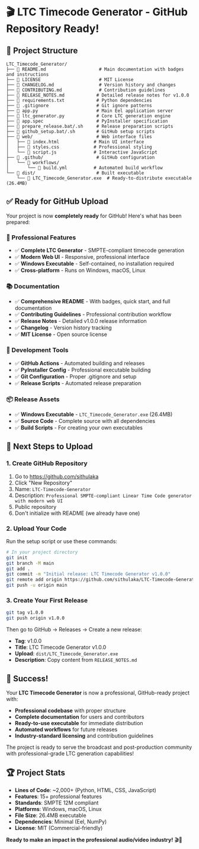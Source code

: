 # 🎬 LTC Timecode Generator - GitHub Repository Ready!

## 📁 Project Structure

```
LTC_Timecode_Generator/
├── 📄 README.md                    # Main documentation with badges and instructions
├── 📄 LICENSE                      # MIT License
├── 📄 CHANGELOG.md                 # Version history and changes
├── 📄 CONTRIBUTING.md              # Contribution guidelines
├── 📄 RELEASE_NOTES.md            # Detailed release notes for v1.0.0
├── 📄 requirements.txt            # Python dependencies
├── 📄 .gitignore                  # Git ignore patterns
├── 📄 app.py                      # Main Eel application server
├── 📄 ltc_generator.py            # Core LTC generation engine
├── 📄 app.spec                    # PyInstaller specification
├── 📄 prepare_release.bat/.sh     # Release preparation scripts
├── 📄 github_setup.bat/.sh        # GitHub setup scripts
├── 📂 web/                        # Web interface files
│   ├── 📄 index.html             # Main UI interface
│   ├── 📄 styles.css             # Professional styling
│   └── 📄 script.js              # Interactive JavaScript
├── 📂 .github/                    # GitHub configuration
│   └── 📂 workflows/
│       └── 📄 build.yml          # Automated build workflow
└── 📂 dist/                       # Built executable
    └── 📄 LTC_Timecode_Generator.exe  # Ready-to-distribute executable (26.4MB)
```

## ✅ Ready for GitHub Upload

Your project is now **completely ready** for GitHub! Here's what has been prepared:

### 🚀 Professional Features
- ✅ **Complete LTC Generator** - SMPTE-compliant timecode generation
- ✅ **Modern Web UI** - Responsive, professional interface
- ✅ **Windows Executable** - Self-contained, no installation required
- ✅ **Cross-platform** - Runs on Windows, macOS, Linux

### 📚 Documentation
- ✅ **Comprehensive README** - With badges, quick start, and full documentation
- ✅ **Contributing Guidelines** - Professional contribution workflow
- ✅ **Release Notes** - Detailed v1.0.0 release information
- ✅ **Changelog** - Version history tracking
- ✅ **MIT License** - Open source license

### 🔧 Development Tools
- ✅ **GitHub Actions** - Automated building and releases
- ✅ **PyInstaller Config** - Professional executable building
- ✅ **Git Configuration** - Proper .gitignore and setup
- ✅ **Release Scripts** - Automated release preparation

### 📦 Release Assets
- ✅ **Windows Executable** - `LTC_Timecode_Generator.exe` (26.4MB)
- ✅ **Source Code** - Complete source with all dependencies
- ✅ **Build Scripts** - For creating your own executables

## 🎯 Next Steps to Upload

### 1. Create GitHub Repository
1. Go to https://github.com/sithulaka
2. Click "New Repository"
3. Name: `LTC-Timecode-Generator`
4. Description: `Professional SMPTE-compliant Linear Time Code generator with modern web UI`
5. Public repository
6. Don't initialize with README (we already have one)

### 2. Upload Your Code
Run the setup script or use these commands:

```bash
# In your project directory
git init
git branch -M main
git add .
git commit -m "Initial release: LTC Timecode Generator v1.0.0"
git remote add origin https://github.com/sithulaka/LTC-Timecode-Generator.git
git push -u origin main
```

### 3. Create Your First Release
```bash
git tag v1.0.0
git push origin v1.0.0
```

Then go to GitHub → Releases → Create a new release:
- **Tag**: v1.0.0
- **Title**: LTC Timecode Generator v1.0.0
- **Upload**: `dist/LTC_Timecode_Generator.exe`
- **Description**: Copy content from `RELEASE_NOTES.md`

## 🎉 Success!

Your **LTC Timecode Generator** is now a professional, GitHub-ready project with:

- **Professional codebase** with proper structure
- **Complete documentation** for users and contributors
- **Ready-to-use executable** for immediate distribution
- **Automated workflows** for future releases
- **Industry-standard licensing** and contribution guidelines

The project is ready to serve the broadcast and post-production community with professional-grade LTC generation capabilities!

## 🏆 Project Stats
- **Lines of Code**: ~2,000+ (Python, HTML, CSS, JavaScript)
- **Features**: 15+ professional features
- **Standards**: SMPTE 12M compliant
- **Platforms**: Windows, macOS, Linux
- **File Size**: 26.4MB executable
- **Dependencies**: Minimal (Eel, NumPy)
- **License**: MIT (Commercial-friendly)

**Ready to make an impact in the professional audio/video industry!** 🎬🎵
